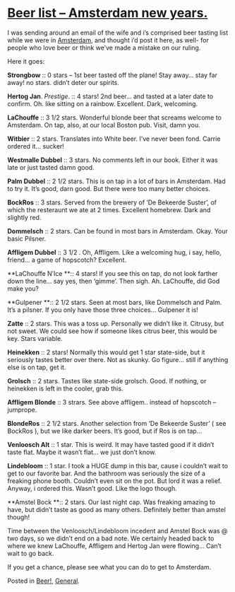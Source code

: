 # [Beer list – Amsterdam new years.](http://custardbelly.com/blog/2007/01/15/beer-list-amsterdam-new-years/)

I was sending around an email of the wife and i’s comprised beer tasting list while we were in [Amsterdam](http://www.flickr.com/photos/91582541@N00/sets/72157594462173687/), and thought i’d post it here, as well- for people who love beer or think we’ve made a mistake on our ruling.

Here it goes:

**Strongbow** :: 0 stars – 1st beer tasted off the plane! Stay away… stay far away! no stars. didn’t deter our spirits.

**Hertog Jan**. _Prestige_. :: 4 stars! 2nd beer… and tasted at a later date to confirm. Oh. like sitting on a rainbow. Excellent. Dark, welcoming.

**LaChouffe** :: 3 1/2 stars. Wonderful blonde beer that screams welcome to Amsterdam. On tap, also, at our local Boston pub. Visit, damn you.

**Witbier** :: 2 stars. Translates into White beer. I’ve never been fond. Carrie ordered it… sucker!

**Westmalle Dubbel** :: 3 stars. No comments left in our book. Either it was late or just tasted damn good.

**Palm Dubbel** :: 2 1/2 stars. This is on tap in a lot of bars in Amsterdam. Had to try it. It’s good, darn good. But there were too many better choices.

**BockRos** :: 3 stars. Served from the brewery of ‘De Bekeerde Suster’, of which the resteraunt we ate at 2 times. Excellent homebrew. Dark and slightly red.

**Dommelsch** :: 2 stars. Can be found in most bars in Amsterdam. Okay. Your basic Pilsner.

**Affligem Dubbel** :: 3 1/2 . Oh, Affligem. Like a welcoming hug, i say, hello, friend… a game of hopscotch? Excellent.

**LaChouffe N’Ice **:: 4 stars! If you see this on tap, do not look farther down the line… say yes, then ‘gimme’. Then sigh. Ah. LaChouffe, did God make you?

**Gulpener **:: 2 1/2 stars. Seen at most bars, like Dommelsch and Palm. It’s a pilsner. If you only have those three choices… Gulpener it is!

**Zatte** :: 2 stars. This was a toss up. Personally we didn’t like it. Citrusy, but not sweet. We could see how if someone likes citrus beer, this would be key. Stars variable.

**Heinekken** :: 2 stars! Normally this would get 1 star state-side, but it seriously tastes better over there. Not as skunky. Go figure… still if anything else is on tap, get it.

**Grolsch** :: 2 stars. Tastes like state-side grolsch. Good. If nothing, or heinekken is left in the cooler, grab this.

**Affligem Blonde** :: 3 strars. See above affligem.. instead of hopscotch – jumprope.

**BlondeRos** :: 2 1/2 stars. Another selection from ‘De Bekeerde Suster’ ( see BockRos ), but we like darker beers. It’s good, but if Ros is on tap…

**Venloosch Alt** :: 1 star. This is weird. It may have tasted good if it didn’t taste flat. Maybe it wasn’t flat… we just don’t know.

**Lindebloom** :: 1 star. I took a HUGE dump in this bar, cause i couldn’t wait to get to our favorite bar. And the bathroom was seriously the size of a freaking phone booth. Couldn’t even sit on the pot. But lord it was a relief. Anyway, i ordered this. Wasn’t good. Like the logo though.

**Amstel Bock **:: 2 stars. Our last night cap. Was freaking amazing to have, but didn’t taste as good as many others. Definitely better than amstel though!

Time between the Venloosch/Lindebloom incedent and Amstel Bock was @ two days, so we didn’t end on a bad note. We certainly headed back to where we knew LaChouffe, Affligem and Hertog Jan were flowing… Can’t wait to go back.

If you get a chance, please see what you can do to get to Amsterdam.

Posted in [Beer!](http://custardbelly.com/blog/category/beer/), [General](http://custardbelly.com/blog/category/general/).
